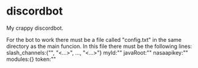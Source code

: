 # discordbot
My crappy discordbot.

For the bot to work there must be a file called "config.txt" in the same directory as the main funcion.
In this file there must be the following lines:
 slash_channels:{"<ids of allowed channels>", "<...>", ..., "<...>"}
 myId:"<id of bot owner>"
 javaRoot:"<path where the loaded modules should be compiled to>"
 nasaapikey:"<nasa api key>"
 modules:{}
 token:"<bot token>"
